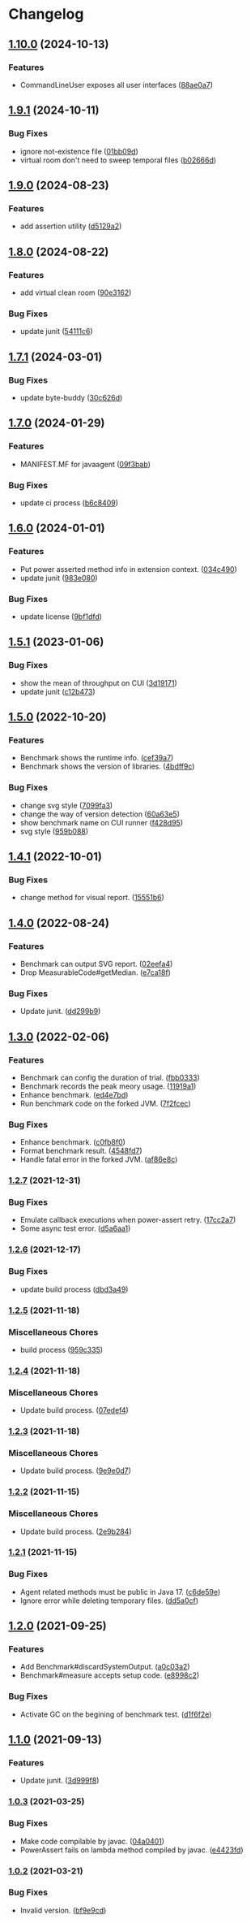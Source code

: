 # Changelog

## [1.10.0](https://github.com/teletha/antibug/compare/v1.9.1...v1.10.0) (2024-10-13)


### Features

* CommandLineUser exposes all user interfaces ([88ae0a7](https://github.com/teletha/antibug/commit/88ae0a72283b9d14200a7c3a54d1531bd451ec75))

## [1.9.1](https://github.com/teletha/antibug/compare/v1.9.0...v1.9.1) (2024-10-11)


### Bug Fixes

* ignore not-existence file ([01bb09d](https://github.com/teletha/antibug/commit/01bb09d4d060d5e1ff2f2890a5164fa6d4e3fb10))
* virtual room don't need to sweep temporal files ([b02666d](https://github.com/teletha/antibug/commit/b02666dfb9f878d3bf9b40c713ee66bb5a2a8294))

## [1.9.0](https://github.com/teletha/antibug/compare/v1.8.0...v1.9.0) (2024-08-23)


### Features

* add assertion utility ([d5129a2](https://github.com/teletha/antibug/commit/d5129a29110c11d59625ca9fa600b03e5d378297))

## [1.8.0](https://github.com/teletha/antibug/compare/v1.7.1...v1.8.0) (2024-08-22)


### Features

* add virtual clean room ([90e3162](https://github.com/teletha/antibug/commit/90e3162b52cdd2404833af4a6f1159118b5723e3))


### Bug Fixes

* update junit ([54111c6](https://github.com/teletha/antibug/commit/54111c6d7abae9705e4a9608ddda724a27f35500))

## [1.7.1](https://github.com/teletha/antibug/compare/v1.7.0...v1.7.1) (2024-03-01)


### Bug Fixes

* update byte-buddy ([30c626d](https://github.com/teletha/antibug/commit/30c626de91d2950224684838cb31d80a414484ad))

## [1.7.0](https://github.com/teletha/antibug/compare/v1.6.0...v1.7.0) (2024-01-29)


### Features

* MANIFEST.MF for javaagent ([09f3bab](https://github.com/teletha/antibug/commit/09f3bab5b9d5717ce62cc665a3163153d60f237c))


### Bug Fixes

* update ci process ([b6c8409](https://github.com/teletha/antibug/commit/b6c8409e85050f3e133d5b5caccad8155d460c68))

## [1.6.0](https://github.com/teletha/antibug/compare/v1.5.1...v1.6.0) (2024-01-01)


### Features

* Put power asserted method info in extension context. ([034c490](https://github.com/teletha/antibug/commit/034c4900f661b4702148317d56bff468129b8394))
* update junit ([983e080](https://github.com/teletha/antibug/commit/983e0806c651f7496ab35b06c3d84ffbae3eeb44))


### Bug Fixes

* update license ([9bf1dfd](https://github.com/teletha/antibug/commit/9bf1dfd04d59091f02439233b1b1664f2463546e))

## [1.5.1](https://github.com/teletha/antibug/compare/v1.5.0...v1.5.1) (2023-01-06)


### Bug Fixes

* show the mean of throughput on CUI ([3d19171](https://github.com/teletha/antibug/commit/3d191714c6e187885d116b53b56c00061dd34104))
* update junit ([c12b473](https://github.com/teletha/antibug/commit/c12b4735ddae438c0cde41a6153dc5d87927eeaf))

## [1.5.0](https://github.com/teletha/antibug/compare/v1.4.1...v1.5.0) (2022-10-20)


### Features

* Benchmark shows the runtime info. ([cef39a7](https://github.com/teletha/antibug/commit/cef39a70dbab5772f65155066df084149317cd2b))
* Benchmark shows the version of libraries. ([4bdff9c](https://github.com/teletha/antibug/commit/4bdff9c141e72392323183c6a28908b7cc559c3c))


### Bug Fixes

* change svg style ([7099fa3](https://github.com/teletha/antibug/commit/7099fa3397af46887c2de6301fe9f7ae799cfc5d))
* change the way of version detection ([60a63e5](https://github.com/teletha/antibug/commit/60a63e58c884682af774c40442cbd072e9c6ae0e))
* show benchmark name on CUI runner ([f428d95](https://github.com/teletha/antibug/commit/f428d95161e46be1b23418abe20ff912e3b25473))
* svg style ([959b088](https://github.com/teletha/antibug/commit/959b088f8a009c22429d5421030152a50c69d100))

## [1.4.1](https://github.com/teletha/antibug/compare/v1.4.0...v1.4.1) (2022-10-01)


### Bug Fixes

* change method for visual report. ([15551b6](https://github.com/teletha/antibug/commit/15551b64af39a9765cb9fd3bef4bfef825aae488))

## [1.4.0](https://www.github.com/teletha/antibug/compare/v1.3.0...v1.4.0) (2022-08-24)


### Features

* Benchmark can output SVG report. ([02eefa4](https://www.github.com/teletha/antibug/commit/02eefa4ede4b178621061ff41302cd8a32464461))
* Drop MeasurableCode#getMedian. ([e7ca18f](https://www.github.com/teletha/antibug/commit/e7ca18ff4f62d12d6e2cc0ba41847d0b71eefbac))


### Bug Fixes

* Update junit. ([dd299b9](https://www.github.com/teletha/antibug/commit/dd299b951796013493a01c01f0c1b3809b18d220))

## [1.3.0](https://www.github.com/teletha/antibug/compare/v1.2.7...v1.3.0) (2022-02-06)


### Features

* Benchmark can config the duration of trial. ([fbb0333](https://www.github.com/teletha/antibug/commit/fbb0333335a0d6c2f82a3aecf8980a9d333c8f24))
* Benchmark records the peak meory usage. ([11919a1](https://www.github.com/teletha/antibug/commit/11919a1b90f5e91d46eaf86d3ac49322a50da019))
* Enhance benchmark. ([ed4e7bd](https://www.github.com/teletha/antibug/commit/ed4e7bde19fe893f6ddff32c86042e991f35d60c))
* Run benchmark code on the forked JVM. ([7f2fcec](https://www.github.com/teletha/antibug/commit/7f2fcec4356152f6c5824faa9a499d7e3eb02472))


### Bug Fixes

* Enhance benchmark. ([c0fb8f0](https://www.github.com/teletha/antibug/commit/c0fb8f009c9a1511e7cb07a28abefd47a29cf40c))
* Format benchmark result. ([4548fd7](https://www.github.com/teletha/antibug/commit/4548fd7c3f841fb09e3d20cf71a9e6b1f3a7b887))
* Handle fatal error in the forked JVM. ([af86e8c](https://www.github.com/teletha/antibug/commit/af86e8c514609e9fc8c13fcb523fd3aac303631e))

### [1.2.7](https://www.github.com/teletha/antibug/compare/v1.2.6...v1.2.7) (2021-12-31)


### Bug Fixes

* Emulate callback executions when power-assert retry. ([17cc2a7](https://www.github.com/teletha/antibug/commit/17cc2a7a790abc8d3f143f49bafaacf2c0aee992))
* Some async test error. ([d5a6aa1](https://www.github.com/teletha/antibug/commit/d5a6aa1949ab186404971deaa60edf6589b99bc6))

### [1.2.6](https://www.github.com/teletha/antibug/compare/v1.2.5...v1.2.6) (2021-12-17)


### Bug Fixes

* update build process ([dbd3a49](https://www.github.com/teletha/antibug/commit/dbd3a495c4d08d2bc61ec3734b05a12a99760f6c))

### [1.2.5](https://www.github.com/teletha/antibug/compare/v1.2.4...v1.2.5) (2021-11-18)


### Miscellaneous Chores

* build process ([959c335](https://www.github.com/teletha/antibug/commit/959c335d4ae50298aea257a37bdd5b372d7757e3))

### [1.2.4](https://www.github.com/teletha/antibug/compare/v1.2.3...v1.2.4) (2021-11-18)


### Miscellaneous Chores

* Update build process. ([07edef4](https://www.github.com/teletha/antibug/commit/07edef41ab8564703f33805cf944c7e69ae4292b))

### [1.2.3](https://www.github.com/teletha/antibug/compare/v1.2.2...v1.2.3) (2021-11-18)


### Miscellaneous Chores

* Update build process. ([9e9e0d7](https://www.github.com/teletha/antibug/commit/9e9e0d726d8d2c36c92920fa85b4811e735b271d))

### [1.2.2](https://www.github.com/teletha/antibug/compare/v1.2.1...v1.2.2) (2021-11-15)


### Miscellaneous Chores

* Update build process. ([2e9b284](https://www.github.com/teletha/antibug/commit/2e9b28441008734df2cd211d63ecf59a98f4c153))

### [1.2.1](https://www.github.com/teletha/antibug/compare/v1.2.0...v1.2.1) (2021-11-15)


### Bug Fixes

* Agent related methods must be public in Java 17. ([c6de59e](https://www.github.com/teletha/antibug/commit/c6de59ef9179ae30045896d1a16179336b6cbe20))
* Ignore error while deleting temporary files. ([dd5a0cf](https://www.github.com/teletha/antibug/commit/dd5a0cff202d129716fed6cbf5070ecdfb7f85ad))

## [1.2.0](https://www.github.com/Teletha/antibug/compare/v1.1.0...v1.2.0) (2021-09-25)


### Features

* Add Benchmark#discardSystemOutput. ([a0c03a2](https://www.github.com/Teletha/antibug/commit/a0c03a25ede8853e6e41dcd76c4d8d13e71bb908))
* Benchmark#measure accepts setup code. ([e8998c2](https://www.github.com/Teletha/antibug/commit/e8998c2925169e4a1c0c85f99025640065a1e999))


### Bug Fixes

* Activate GC on the begining of benchmark test. ([d1f6f2e](https://www.github.com/Teletha/antibug/commit/d1f6f2ee410900bad21fd562c955e766fa592d3a))

## [1.1.0](https://www.github.com/Teletha/antibug/compare/v1.0.3...v1.1.0) (2021-09-13)


### Features

* Update junit. ([3d999f8](https://www.github.com/Teletha/antibug/commit/3d999f8074cbffb5b66124c195e8af572baa0b72))

### [1.0.3](https://www.github.com/Teletha/antibug/compare/v1.0.2...v1.0.3) (2021-03-25)


### Bug Fixes

* Make code compilable by javac. ([04a0401](https://www.github.com/Teletha/antibug/commit/04a04013fcf0d75aaa6079e5c8a23fdf77cb1dae))
* PowerAssert fails on lambda method compiled by javac. ([e4423fd](https://www.github.com/Teletha/antibug/commit/e4423fd43dce4b6003884951ca45c84cfe4b44f3))

### [1.0.2](https://www.github.com/Teletha/Antibug/compare/1.0.1...v1.0.2) (2021-03-21)


### Bug Fixes

* Invalid version. ([bf9e9cd](https://www.github.com/Teletha/Antibug/commit/bf9e9cdfef29ff0a6e89f12080a8386bf81cc98d))
